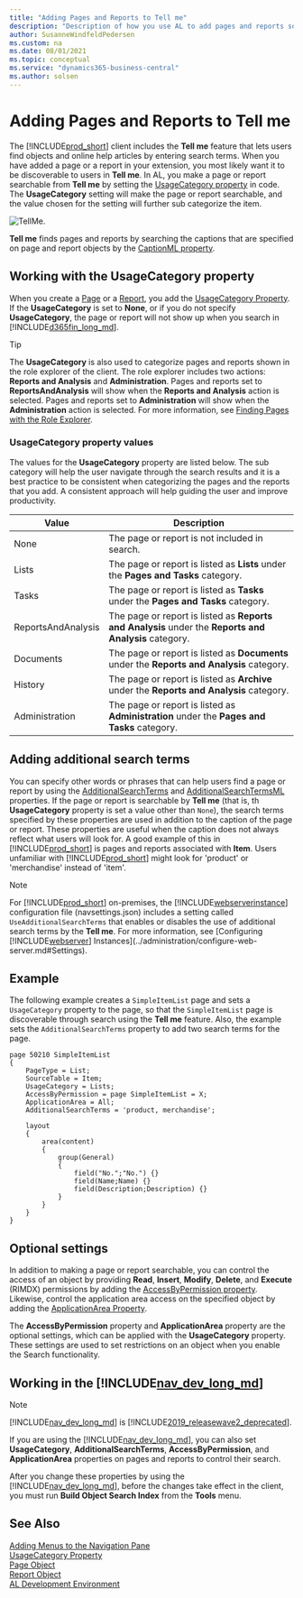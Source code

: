 ```yaml
---
title: "Adding Pages and Reports to Tell me"
description: "Description of how you use AL to add pages and reports so that they are discoverable through search in the client."
author: SusanneWindfeldPedersen
ms.custom: na
ms.date: 08/01/2021
ms.topic: conceptual
ms.service: "dynamics365-business-central"
ms.author: solsen
---
```


# Adding Pages and Reports to Tell me

The [!INCLUDE[prod_short](includes/prod_short.md)] client includes the **Tell me** feature that lets users find objects and online help articles by entering search terms. When you have added a page or a report in your extension, you most likely want it to be discoverable to users in **Tell me**. In AL, you make a page or report searchable from **Tell me** by setting the [UsageCategory property](properties/devenv-usagecategory-property.md) in code. The **UsageCategory** setting will make the page or report searchable, and the value chosen for the setting will further sub categorize the item.

![TellMe.](media/tellmeApril19.png)

**Tell me** finds pages and reports by searching the captions that are specified on page and report objects by the [CaptionML property](properties/devenv-caption-property.md).

## Working with the UsageCategory property

When you create a [Page](devenv-page-object.md) or a [Report](devenv-report-object.md), you add the [UsageCategory Property](properties/devenv-usagecategory-property.md). If the **UsageCategory** is set to **None**, or if you do not specify **UsageCategory**, the page or report will not show up when you search in [!INCLUDE[d365fin_long_md](includes/d365fin_long_md.md)].

> [!TIP]
> The **UsageCategory** is also used to categorize pages and reports shown in the role explorer of the client. The role explorer includes two actions: **Reports and Analysis** and **Administration**. Pages and reports set to **ReportsAndAnalysis** will show when the **Reports and Analysis** action is selected. Pages and reports set to **Administration** will show when the **Administration** action is selected. For more information, see [Finding Pages with the Role Explorer](/dynamics365/business-central/ui-role-explorer).

### UsageCategory property values
The values for the **UsageCategory** property are listed below. The sub category will help the user navigate through the search results and it is a best practice to be consistent when categorizing the pages and the reports that you add. A consistent approach will help guiding the user and improve productivity.

|Value           |Description                                  |
|----------------|---------------------------------------------|
|None            |The page or report is not included in search.|
|Lists           |The page or report is listed as **Lists** under the **Pages and Tasks** category.|
|Tasks           |The page or report is listed as **Tasks** under the **Pages and Tasks** category.|
|ReportsAndAnalysis |The page or report is listed as **Reports and Analysis** under the **Reports and Analysis** category.|
|Documents       |The page or report is listed as **Documents** under the **Reports and Analysis** category.|
|History         |The page or report is listed as **Archive** under the **Reports and Analysis** category.|
|Administration  |The page or report is listed as **Administration** under the **Pages and Tasks** category.|

## Adding additional search terms

You can specify other words or phrases that can help users find a page or report by using the [AdditionalSearchTerms](../developer/properties/devenv-additionalsearchterms-property.md) and [AdditionalSearchTermsML](../developer/properties/devenv-additionalsearchtermsml-property.md) properties. If the page or report is searchable by **Tell me** (that is, th **UsageCategory** property is set a value other than `None`), the search terms specified by these properties are used in addition to the caption of the page or report. These properties are useful when the caption does not always reflect what users will look for. A good example of this in [!INCLUDE[prod_short](includes/prod_short.md)] is pages and reports associated with **Item**. Users unfamiliar with [!INCLUDE[prod_short](includes/prod_short.md)] might look for 'product' or 'merchandise' instead of 'item'.  

> [!NOTE]  
> For [!INCLUDE[prod_short](includes/prod_short.md)] on-premises, the [!INCLUDE[webserverinstance](includes/webserverinstance.md)] configuration file (navsettings.json) includes a setting called `UseAdditionalSearchTerms` that enables or disables the use of additional search terms by the **Tell me**. For more information, see [Configuring [!INCLUDE[webserver](includes/webserver.md)] Instances](../administration/configure-web-server.md#Settings).

## Example
The following example creates a `SimpleItemList` page and sets a `UsageCategory` property to the page, so that the `SimpleItemList` page is discoverable through search using the **Tell me** feature. Also, the example sets the   `AdditionalSearchTerms` property to add two search terms for the page. 

```AL
page 50210 SimpleItemList 
{ 
    PageType = List; 
    SourceTable = Item; 
    UsageCategory = Lists;
    AccessByPermission = page SimpleItemList = X;
    ApplicationArea = All;
    AdditionalSearchTerms = 'product, merchandise';

    layout 
    { 
        area(content) 
        { 
            group(General) 
            { 
                field("No.";"No.") {} 
                field(Name;Name) {} 
                field(Description;Description) {} 
            } 
        } 
    } 
} 
```

## Optional settings
In addition to making a page or report searchable, you can control the access of an object by providing **Read**, **Insert**, **Modify**, **Delete**, and **Execute** (RIMDX) permissions by adding the [AccessByPermission property](properties/devenv-accessbypermission-property.md). Likewise, control the application area access on the specified object by adding the [ApplicationArea Property](properties/devenv-applicationarea-property.md). 

The **AccessByPermission** property and **ApplicationArea** property are the optional settings, which can be applied with the **UsageCategory** property. These settings are used to set restrictions on an object when you enable the Search functionality.

## Working in the [!INCLUDE[nav_dev_long_md](includes/nav_dev_long_md.md)]

> [!NOTE]
> [!INCLUDE[nav_dev_long_md](../developer/includes/nav_dev_long_md.md)] is [!INCLUDE[2019_releasewave2_deprecated](../includes/2019_releasewave2_deprecated.md)].

If you are using the [!INCLUDE[nav_dev_long_md](includes/nav_dev_long_md.md)], you can also set **UsageCategory**, **AdditionalSearchTerms**, **AccessByPermission**, and **ApplicationArea** properties on pages and reports to control their search.

After you change these properties by using the [!INCLUDE[nav_dev_long_md](includes/nav_dev_long_md.md)], before the changes take effect in the client, you must run **Build Object Search Index** from the **Tools** menu.

## See Also

[Adding Menus to the Navigation Pane](devenv-adding-menus-to-navigation-pane.md)  
[UsageCategory Property](properties/devenv-usagecategory-property.md)  
[Page Object](devenv-page-object.md)  
[Report Object](devenv-report-object.md)  
[AL Development Environment](devenv-reference-overview.md)
